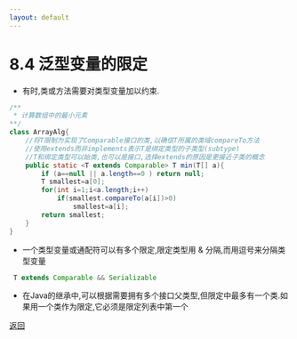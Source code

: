 ```yaml
---
layout: default
---
```


# 8.4 泛型变量的限定  
* 有时,类或方法需要对类型变量加以约束.

```java
/**
 * 计算数组中的最小元素  
**/
class ArrayAlg{
    //将T限制为实现了Comparable接口的类,以确信T所属的类域compareTo方法
    //使用extends而非implements表示T是绑定类型的子类型(subtype)
    //T和绑定类型可以始类,也可以是接口,选择extends的原因是更接近子类的概念
    public static <T extends Comparable> T min(T[] a){
        if (a==null || a.length==0 ) return null;
        T smallest=a[0];
        for(int i=1;i<a.length;i++)
            if(smallest.compareTo(a[i])>0)
                smallest=a[i];
        return smallest;
    } 
}
```
* 一个类型变量或通配符可以有多个限定,限定类型用 & 分隔,而用逗号来分隔类型变量  
```java
 T extends Comparable && Serializable
 ```  

* 在Java的继承中,可以根据需要拥有多个接口父类型,但限定中最多有一个类.如果用一个类作为限定,它必须是限定列表中第一个  

[返回](/index.md)
